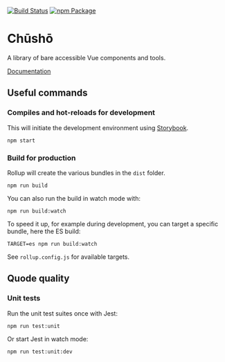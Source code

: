 [![Build Status](https://img.shields.io/github/workflow/status/liip/chusho/test)](https://github.com/liip/chusho/actions)
[![npm Package](https://img.shields.io/npm/v/chusho)](https://www.npmjs.com/package/chusho)

# Chūshō

A library of bare accessible Vue components and tools.

[Documentation](https://www.chusho.dev/guide/)

## Useful commands

### Compiles and hot-reloads for development

This will initiate the development environment using [Storybook](https://storybook.js.org/).

```
npm start
```

### Build for production

Rollup will create the various bundles in the `dist` folder.

```
npm run build
```

You can also run the build in watch mode with:

```
npm run build:watch
```

To speed it up, for example during development, you can target a specific bundle, here the ES build:

```
TARGET=es npm run build:watch
```

See `rollup.config.js` for available targets.

## Quode quality

### Unit tests

Run the unit test suites once with Jest:

```bash
npm run test:unit
```

Or start Jest in watch mode:

```bash
npm run test:unit:dev
```
